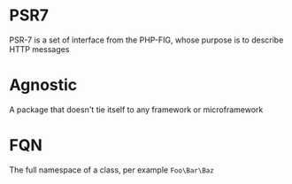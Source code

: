 # PSR7
PSR-7 is a set of interface from the PHP-FIG, whose purpose is to describe HTTP messages

# Agnostic
A package that doesn't tie itself to any framework or microframework

# FQN
The full namespace of a class, per example `Foo\Bar\Baz`
